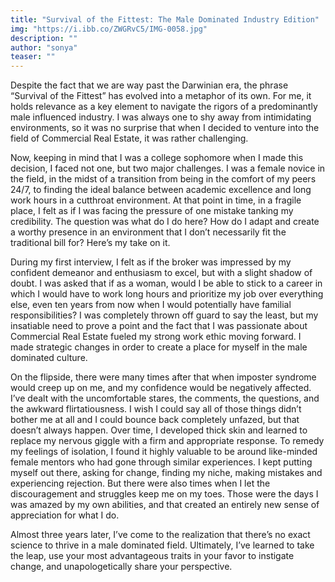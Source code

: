 ```yaml
---
title: "Survival of the Fittest: The Male Dominated Industry Edition"
img: "https://i.ibb.co/ZWGRvC5/IMG-0058.jpg" 
description: ""
author: "sonya"
teaser: ""
---
```

  Despite the fact that we are way past the Darwinian era, the phrase “Survival of the Fittest” has evolved into a metaphor of its own. For me, it holds relevance as a key element to navigate the rigors of a predominantly male influenced industry. I was always one to shy away from intimidating environments, so it was no surprise that when I decided to venture into the field of Commercial Real Estate, it was rather challenging. 

  Now, keeping in mind that I was a college sophomore when I made this decision, I faced not one, but two major challenges. I was a female novice in the field, in the midst of a transition from being in the comfort of my peers 24/7, to finding the ideal balance between academic excellence and long work hours in a cutthroat environment. At that point in time, in a fragile place, I felt as if I was facing the pressure of one mistake tanking my credibility. The question was what do I do here? How do I adapt and create a worthy presence in an environment that I don’t necessarily fit the traditional bill for? Here’s my take on it.

  During my first interview, I felt as if the broker was impressed by my confident demeanor and enthusiasm to excel, but with a slight shadow of doubt. I was asked that if as a woman, would I be able to stick to a career in which I would have to work long hours and prioritize my job over everything else, even ten years from now when I would potentially have familial responsibilities? I was completely thrown off guard to say the least, but my insatiable need to prove a point and the fact that I was passionate about Commercial Real Estate fueled my strong work ethic moving forward. I made strategic changes in order to create a place for myself in the male dominated culture. 

  On the flipside, there were many times after that when imposter syndrome would creep up on me, and my confidence would be negatively affected. I’ve dealt with the uncomfortable stares, the comments, the questions, and the awkward flirtatiousness. I wish I could say all of those things didn’t bother me at all and I could bounce back completely unfazed, but that doesn’t always happen. Over time, I developed thick skin and learned to replace my nervous giggle with a firm and appropriate response. To remedy my feelings of isolation, I found it highly valuable to be around like-minded female mentors who had gone through similar experiences. I kept putting myself out there, asking for change, finding my niche, making mistakes and experiencing rejection. But there were also times when I let the discouragement and struggles keep me on my toes. Those were the days I was amazed by my own abilities, and that created an entirely new sense of appreciation for what I do.	

  Almost three years later, I’ve come to the realization that there’s no exact science to thrive in a male dominated field. Ultimately, I’ve learned to take the leap, use your most advantageous traits in your favor to instigate change, and unapologetically share your perspective. 
